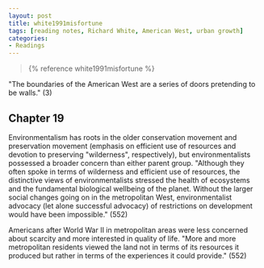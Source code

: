 ```yaml
---
layout: post
title: white1991misfortune
tags: [reading notes, Richard White, American West, urban growth]
categories:
- Readings
---
```


> {% reference white1991misfortune %}

"The boundaries of the American West are a series of doors pretending to be walls." (3)

## Chapter 19

Environmentalism has roots in the older conservation movement and preservation
movement (emphasis on efficient use of resources and devotion to preserving
"wilderness", respectively), but environmentalists possessed a broader concern
than either parent group. "Although they often spoke in terms of wilderness
and efficient use of resources, the distinctive views of environmentalists
stressed the health of ecosystems and the fundamental biological wellbeing of
the planet. Without the larger social changes going on in the metropolitan
West, environmentalist advocacy (let alone successful advocacy) of
restrictions on development would have been impossible." (552)

Americans after World War II in metropolitan areas were less concerned about
scarcity and more interested in quality of life. "More and more metropolitan
residents viewed the land not in terms of its resources it produced but rather
in terms of the experiences it could provide." (552)
